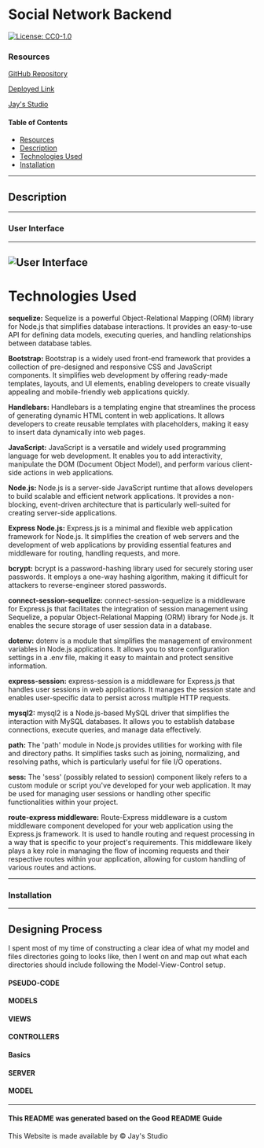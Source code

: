 # Social Network Backend

[![License: CC0-1.0](https://licensebuttons.net/l/zero/1.0/80x15.png)](http://creativecommons.org/publicdomain/zero/1.0/)

### Resources
[GitHub Repository](https://github.com/Truecoding4life/Developer-blog-with-model-view-control)

[Deployed Link](https://developer-blogpost-a4d9376f41de.herokuapp.com/dashboard)

[Jay's Studio](https://truecoding4life.github.io/Jaystudio/)





#### Table of Contents
* [Resources](#resources)
* [Description](#description)
* [Technologies Used](#technologies-used)
* [Installation](#installation)




---





## Description 






---





### User Interface





---
![User Interface]()
---






# Technologies Used


**sequelize:** Sequelize is a powerful Object-Relational Mapping (ORM) library for Node.js that simplifies database interactions. It provides an easy-to-use API for defining data models, executing queries, and handling relationships between database tables.


**Bootstrap:** Bootstrap is a widely used front-end framework that provides a collection of pre-designed and responsive CSS and JavaScript components. It simplifies web development by offering ready-made templates, layouts, and UI elements, enabling developers to create visually appealing and mobile-friendly web applications quickly.

**Handlebars:** Handlebars is a templating engine that streamlines the process of generating dynamic HTML content in web applications. It allows developers to create reusable templates with placeholders, making it easy to insert data dynamically into web pages.

**JavaScript:** JavaScript is a versatile and widely used programming language for web development. It enables you to add interactivity, manipulate the DOM (Document Object Model), and perform various client-side actions in web applications.

**Node.js:** Node.js is a server-side JavaScript runtime that allows developers to build scalable and efficient network applications. It provides a non-blocking, event-driven architecture that is particularly well-suited for creating server-side applications.

**Express Node.js:** Express.js is a minimal and flexible web application framework for Node.js. It simplifies the creation of web servers and the development of web applications by providing essential features and middleware for routing, handling requests, and more.

**bcrypt:** bcrypt is a password-hashing library used for securely storing user passwords. It employs a one-way hashing algorithm, making it difficult for attackers to reverse-engineer stored passwords.

**connect-session-sequelize:** connect-session-sequelize is a middleware for Express.js that facilitates the integration of session management using Sequelize, a popular Object-Relational Mapping (ORM) library for Node.js. It enables the secure storage of user session data in a database.

**dotenv:** dotenv is a module that simplifies the management of environment variables in Node.js applications. It allows you to store configuration settings in a .env file, making it easy to maintain and protect sensitive information.

**express-session:** express-session is a middleware for Express.js that handles user sessions in web applications. It manages the session state and enables user-specific data to persist across multiple HTTP requests.

**mysql2:** mysql2 is a Node.js-based MySQL driver that simplifies the interaction with MySQL databases. It allows you to establish database connections, execute queries, and manage data effectively.

**path:** The 'path' module in Node.js provides utilities for working with file and directory paths. It simplifies tasks such as joining, normalizing, and resolving paths, which is particularly useful for file I/O operations.


**sess:** The 'sess' (possibly related to session) component likely refers to a custom module or script you've developed for your web application. It may be used for managing user sessions or handling other specific functionalities within your project.

**route-express middleware:** Route-Express middleware is a custom middleware component developed for your web application using the Express.js framework. It is used to handle routing and request processing in a way that is specific to your project's requirements. This middleware likely plays a key role in managing the flow of incoming requests and their respective routes within your application, allowing for custom handling of various routes and actions.

---






### Installation





---



## Designing Process
I spent most of my time of constructing a clear idea of what my model and files directories going to looks like, then I went on and map out what each directories should include following the Model-View-Control setup.

#### PSEUDO-CODE



#### MODELS




#### VIEWS



#### CONTROLLERS



#### Basics


#### SERVER



#### MODEL





---






#### This README was generated based on the Good README Guide



This Website is made available by © Jay's Studio 
